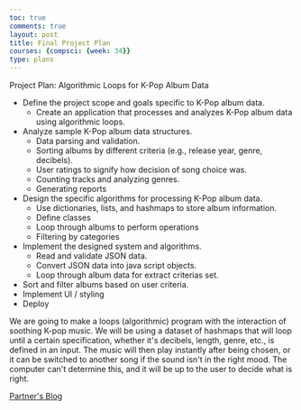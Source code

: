 ```yaml
---
toc: true
comments: true
layout: post
title: Final Project Plan
courses: {compsci: {week: 34}}
type: plans
---
```


Project Plan: Algorithmic Loops for K-Pop Album Data
- Define the project scope and goals specific to K-Pop album data.
    - Create an application that processes and analyzes K-Pop album data using algorithmic loops.
- Analyze sample K-Pop album data structures.
    - Data parsing and validation.
    - Sorting albums by different criteria (e.g., release year, genre, decibels).
    - User ratings to signify how decision of song choice was.
    - Counting tracks and analyzing genres.
    - Generating reports
- Design the specific algorithms for processing K-Pop album data.
    - Use dictionaries, lists, and hashmaps to store album information.
    - Define classes
    - Loop through albums to perform operations
    - Filtering by categories
- Implement the designed system and algorithms.
    - Read and validate JSON data.
    - Convert JSON data into java script objects.
    - Loop through album data for extract criterias set.
- Sort and filter albums based on user criteria.
- Implement UI / styling
- Deploy

We are going to make a loops (algorithmic) program with the interaction of soothing K-pop music. We will be using a dataset of hashmaps that will loop until a certain specification, whether it's decibels, length, genre, etc., is defined in an input. The music will then play instantly after being chosen, or it can be switched to another song if the sound isn't in the right mood. The computer can't determine this, and it will be up to the user to decide what is right.



[Partner's Blog](https://hanr12.github.io/han3/2024/05/12/project_plan.html)